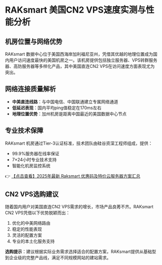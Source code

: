# RAKsmart 美国CN2 VPS速度实测与性能分析

## 机房位置与网络优势
RAKsmart 数据中心位于美国西海岸加利福尼亚州，凭借其优越的地理位置成为国内用户访问速度最快的美国机房之一。该机房提供包括独立服务器、VPS转群服务器、高防服务器等多样化产品，其中美国直连CN2 VPS在访问速度方面表现尤为突出。

## 网络连接质量解析
- **中美直连线路**：与中国电信、中国联通建立专属网络通道
- **低延迟表现**：国内平均ping值稳定在170ms左右
- **地理位置优势**：加州机房是距离中国最近的美国数据中心节点

## 专业技术保障
RAKsmart 机房通过Tier-3认证标准，技术团队由硅谷资深工程师组成，提供：
- 99.9%服务器在线率保证
- 7×24小时专业技术支持
- 智能化机房监控系统

👉 [【点击查看】2025年最新 Raksmart 优惠码及特价云服务器方案汇总](https://bit.ly/raksmart)

## CN2 VPS选购建议
随着国内用户对美国直连CN2 VPS需求的增长，市场产品良莠不齐。RAKsmart CN2 VPS凭借以下优势脱颖而出：
1. 优化的中美网络路由
2. 稳定的性能表现
3. 灵活的配置方案
4. 专业的本土化服务支持

**选购提示**：建议根据实际业务需求选择适合的配置方案，RAKsmart提供从基础型到企业级的完整产品线，满足不同规模网站的建站需求。